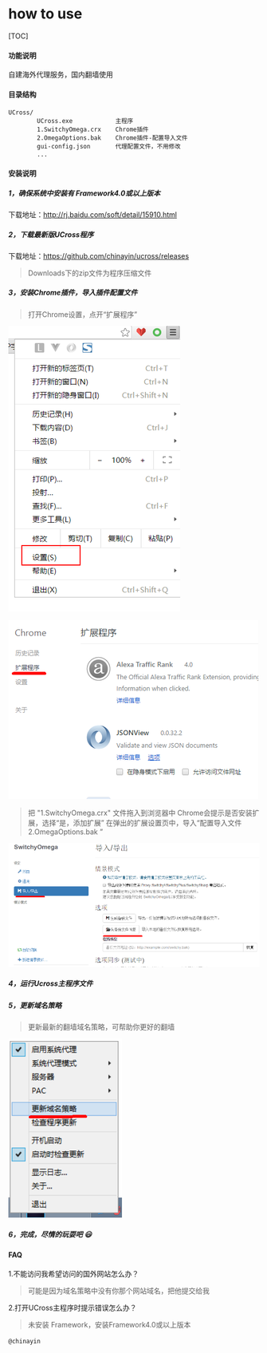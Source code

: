 # how to use
[TOC]

#### 功能说明
自建海外代理服务，国内翻墙使用

#### 目录结构
    UCross/
            UCross.exe            主程序
            1.SwitchyOmega.crx    Chrome插件
            2.OmegaOptions.bak    Chrome插件-配置导入文件
            gui-config.json       代理配置文件，不用修改
            ...

#### 安装说明
##### 1，确保系统中安装有 Framework4.0或以上版本
下载地址：<http://rj.baidu.com/soft/detail/15910.html>

##### 2，下载最新版UCross程序
下载地址：<https://github.com/chinayin/ucross/releases>

> Downloads下的zip文件为程序压缩文件

##### 3，安装Chrome插件，导入插件配置文件
> 打开Chrome设置，点开“扩展程序”

![](https://raw.githubusercontent.com/chinayin/ucross/master/course/course_1.png)

![](https://raw.githubusercontent.com/chinayin/ucross/master/course/course_2.png)

> 把 "1.SwitchyOmega.crx" 文件拖入到浏览器中
> Chrome会提示是否安装扩展，选择“是，添加扩展”
> 在弹出的扩展设置页中，导入“配置导入文件 2.OmegaOptions.bak ”

![](https://raw.githubusercontent.com/chinayin/ucross/master/course/course_3.png)

##### 4，运行Ucross主程序文件
##### 5，更新域名策略
> 更新最新的翻墙域名策略，可帮助你更好的翻墙

![](https://raw.githubusercontent.com/chinayin/ucross/master/course/course_4.png)

##### 6，完成，尽情的玩耍吧 :smiley:

#### FAQ
1.不能访问我希望访问的国外网站怎么办？
>可能是因为域名策略中没有你那个网站域名，把他提交给我

2.打开UCross主程序时提示错误怎么办？
> 未安装 Framework，安装Framework4.0或以上版本

`@chinayin`
